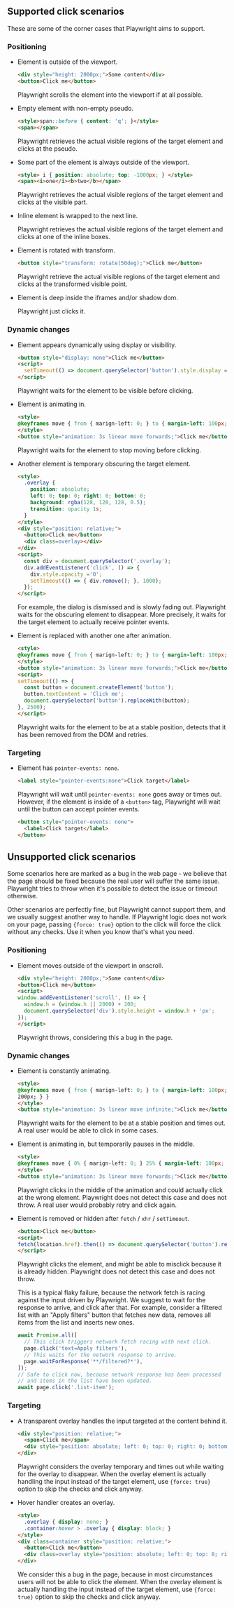 ## Supported click scenarios

These are some of the corner cases that Playwright aims to support.

### Positioning

  - Element is outside of the viewport.
    ```html
    <div style="height: 2000px;">Some content</div>
    <button>Click me</button>
    ```

    Playwright scrolls the element into the viewport if at all possible.

  - Empty element with non-empty pseudo.

    ```html
    <style>span::before { content: 'q'; }</style>
    <span></span>
    ```

    Playwright retrieves the actual visible regions of the target element and clicks at the pseudo.

  - Some part of the element is always outside of the viewport.

    ```html
    <style> i { position: absolute; top: -1000px; } </style>
    <span><i>one</i><b>two</b></span>
    ```

    Playwright retrieves the actual visible regions of the target element and clicks at the visible part.

  - Inline element is wrapped to the next line.

    Playwright retrieves the actual visible regions of the target element and clicks at one of the inline boxes.

  - Element is rotated with transform.

    ```html
    <button style="transform: rotate(50deg);">Click me</button>
    ```

    Playwright retrieve the actual visible regions of the target element and clicks at the transformed visible point.

  - Element is deep inside the iframes and/or shadow dom.

    Playwright just clicks it.

### Dynamic changes

  - Element appears dynamically using display or visibility.
    ```html
    <button style="display: none">Click me</button>
    <script>
      setTimeout(() => document.querySelector('button').style.display = 'inline', 5000);
    </script>
    ```

    Playwright waits for the element to be visible before clicking.

  - Element is animating in.

    ```html
    <style>
    @keyframes move { from { marign-left: 0; } to { margin-left: 100px; } }
    </style>
    <button style="animation: 3s linear move forwards;">Click me</button>
    ```

    Playwright waits for the element to stop moving before clicking.

  - Another element is temporary obscuring the target element.

    ```html
    <style>
      .overlay {
        position: absolute;
        left: 0; top: 0; right: 0; bottom: 0;
        background: rgba(128, 128, 128, 0.5);
        transition: opacity 1s;
      }
    </style>
    <div style="position: relative;">
      <button>Click me</button>
      <div class=overlay></div>
    </div>
    <script>
      const div = document.querySelector('.overlay');
      div.addEventListener('click', () => {
        div.style.opacity ='0';
        setTimeout(() => { div.remove(); }, 1000);
      });
    </script>
    ```

    For example, the dialog is dismissed and is slowly fading out. Playwright waits for the obscuring element to disappear.
    More precisely, it waits for the target element to actually receive pointer events.

  - Element is replaced with another one after animation.

    ```html
    <style>
    @keyframes move { from { marign-left: 0; } to { margin-left: 100px; } }
    </style>
    <button style="animation: 3s linear move forwards;">Click me</button>
    <script>
    setTimeout(() => {
      const button = document.createElement('button');
      button.textContent = 'Click me';
      document.querySelector('button').replaceWith(button);
    }, 2500);
    </script>
    ```

    Playwright waits for the element to be at a stable position, detects that it has been removed from the DOM and retries.

### Targeting

  - Element has `pointer-events: none`.

    ```html
    <label style="pointer-events:none">Click target</label>
    ```

    Playwright will wait until `pointer-events: none` goes away or times out. However, if the element is inside of a `<button>` tag, Playwright will
    wait until the button can accept pointer events.

    ```html
    <button style="pointer-events: none">
      <label>Click target</label>
    </button>
    ```


## Unsupported click scenarios

Some scenarios here are marked as a bug in the web page - we believe that the page should be fixed because the real user will suffer the same issue. Playwright tries to throw when it's possible to detect the issue or timeout otherwise.

Other scenarios are perfectly fine, but Playwright cannot support them, and we usually suggest another way to handle. If Playwright logic does not work on your page, passing `{force: true}` option to the click will force the click without any checks. Use it when you know that's what you need.

### Positioning

  - Element moves outside of the viewport in onscroll.

    ```html
    <div style="height: 2000px;">Some content</div>
    <button>Click me</button>
    <script>
    window.addEventListener('scroll', () => {
      window.h = (window.h || 2000) + 200;
      document.querySelector('div').style.height = window.h + 'px';
    });
    </script>
    ```

    Playwright throws, considering this a bug in the page.

### Dynamic changes

  - Element is constantly animating.

    ```html
    <style>
    @keyframes move { from { marign-left: 0; } to { margin-left: 100px; } }
    200px; } }
    </style>
    <button style="animation: 3s linear move infinite;">Click me</button>
    ```

    Playwright waits for the element to be at a stable position and times out. A real user would be able to click in some cases.

  - Element is animating in, but temporarily pauses in the middle.

    ```html
    <style>
    @keyframes move { 0% { marign-left: 0; } 25% { margin-left: 100px; } 50% { margin-left: 100px;} 100% { margin-left: 200px; } }
    </style>
    <button style="animation: 3s linear move forwards;">Click me</button>
    ```

    Playwright clicks in the middle of the animation and could actually click at the wrong element. Playwright does not detect this case and does not throw. A real user would probably retry and click again.

  - Element is removed or hidden after `fetch` / `xhr` / `setTimeout`.

    ```html
    <button>Click me</button>
    <script>
    fetch(location.href).then(() => document.querySelector('button').remove());
    </script>
    ```

    Playwright clicks the element, and might be able to misclick because it is already hidden. Playwright does not detect this case and does not throw.

    This is a typical flaky failure, because the network fetch is racing against the input driven by Playwright. We suggest to wait for the response to arrive, and click after that. For example, consider a filtered list with an "Apply filters" button that fetches new data, removes all items from the list and inserts new ones.

    ```js
    await Promise.all([
      // This click triggers network fetch racing with next click.
      page.click('text=Apply filters'),
      // This waits for the network response to arrive.
      page.waitForResponse('**/filtered?*'),
    ]);
    // Safe to click now, because network response has been processed
    // and items in the list have been updated.
    await page.click('.list-item');
    ```


### Targeting

  - A transparent overlay handles the input targeted at the content behind it.

    ```html
    <div style="position: relative;">
      <span>Click me</span>
      <div style="position: absolute; left: 0; top: 0; right: 0; bottom: 0" onclick="..."></div>
    </div>
    ```

    Playwright considers the overlay temporary and times out while waiting for the overlay to disappear.
    When the overlay element is actually handling the input instead of the target element, use `{force: true}` option to skip the checks and click anyway.

  - Hover handler creates an overlay.

    ```html
    <style>
      .overlay { display: none; }
      .container:hover > .overlay { display: block; }
    </style>
    <div class=container style="position: relative;">
      <button>Click me</button>
      <div class=overlay style="position: absolute; left: 0; top: 0; right: 0; bottom: 0; background: red"></div>
    </div>
    ```

    We consider this a bug in the page, because in most circumstances users will not be able to click the element.
    When the overlay element is actually handling the input instead of the target element, use `{force: true}` option to skip the checks and click anyway.

